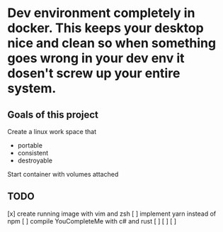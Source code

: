 # Dev environment completely in docker. This keeps your desktop nice and clean so when something goes wrong in your dev env it dosen't screw up your entire system.

## Goals of this project
Create a linux work space that 
* portable
* consistent
* destroyable

Start container with volumes attached

## TODO
[x] create running image with vim and zsh
[ ] implement yarn instead of npm
[ ] compile YouCompleteMe with c# and rust
[ ]
[ ]
[ ]
